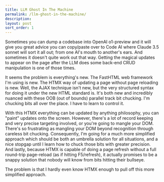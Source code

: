 ```yaml
---
title: LLM Ghost In The Machine
permalink: /llm-ghost-in-the-machine/
description: 
layout: post
sort_order: 1
---
```


Sometimes you can dump a codebase into OpenAI o1-preview and it will give you
great advice you can copy/paste over to Code AI where Claude 3.5 sonnet will
sort it all out; from one AI's mouth to another's ears. And sometimes it doesn't
quite work out that way. Getting the magical updates to appear on the page after
the LLM does some back-end CRUD manipulation is one of those times.

It seems the problem is everything's new. The FastHTML web framework I'm using
is new. The HTMX way of updating a page without page reloading is new. Well, the
AJAX technique isn't new, but the very structured syntax for doing it under the
new HTML standard is. It's both new and incredibly nuanced with these OOB (out
of bounds) parallel track bit chucking. I'm chucking bits all over the place. I
have to learn to control it.

With this HTMX everything can be updated by anything philosophy, you can "paint"
updates onto the screen. However, there's a lot of record keeping and very
precise targeting involved, or you're going to mangle your DOM. There's so
frustrating as mangling your DOM beyond recognition through careless bit
chucking. Consequently, I'm going for a much more simplified approach which
should be both an umbrella solution for all situations, and a nice stopgap until
I learn how to chuck those bits with greater precision. And lastly, because HTMX
is capable of doing a page refresh without a full round-trip page-reload (as if
hitting F5/refresh), it actually promises to be a snappy solution that nobody
will know from bits hitting their bullseye.

The problem is that I hardly even know HTMX enough to pull off this more
simplified approach.


